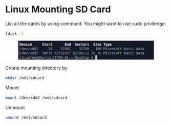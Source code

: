 # Linux Mounting SD Card



List all the cards by using command. You might want to use sudo priviledge.

```bash
fdisk -l
```

<figure><img src="../../.gitbook/assets/image (15) (2).png" alt=""><figcaption></figcaption></figure>



Create mounting directory by&#x20;

```bash
mkdir /mnt/sdcard
```



Mount

```bash
mount /dev/sdd2 /mnt/sdcard
```



Unmount

```bash
umount /mnt/sdcard
```
